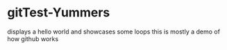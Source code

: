 # gitTest-Yummers
displays a hello world and showcases some loops this is mostly a demo of how github works
